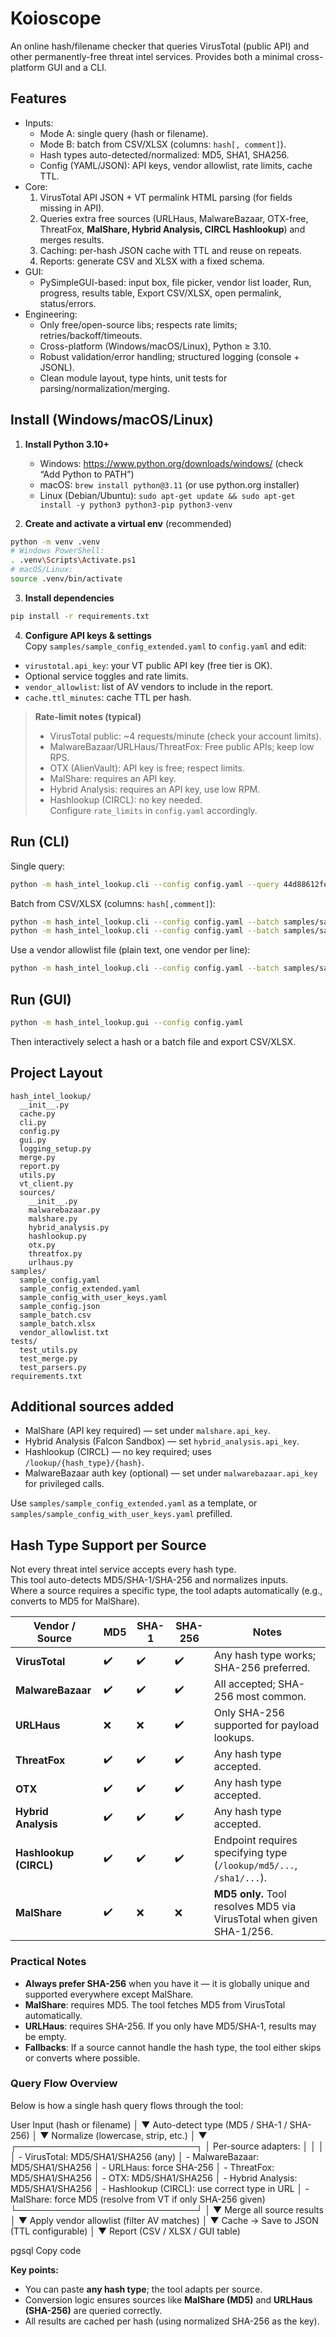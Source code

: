 # Koioscope

An online hash/filename checker that queries VirusTotal (public API) and other permanently-free threat intel services.
Provides both a minimal cross-platform GUI and a CLI.

## Features

- Inputs:
  - Mode A: single query (hash or filename).
  - Mode B: batch from CSV/XLSX (columns: `hash[, comment]`).
  - Hash types auto-detected/normalized: MD5, SHA1, SHA256.
  - Config (YAML/JSON): API keys, vendor allowlist, rate limits, cache TTL.
- Core:
  1. VirusTotal API JSON + VT permalink HTML parsing (for fields missing in API).
  2. Queries extra free sources (URLHaus, MalwareBazaar, OTX-free, ThreatFox, **MalShare, Hybrid Analysis, CIRCL Hashlookup**) and merges results.
  3. Caching: per-hash JSON cache with TTL and reuse on repeats.
  4. Reports: generate CSV and XLSX with a fixed schema.
- GUI:
  - PySimpleGUI-based: input box, file picker, vendor list loader, Run, progress, results table,
    Export CSV/XLSX, open permalink, status/errors.
- Engineering:
  - Only free/open-source libs; respects rate limits; retries/backoff/timeouts.
  - Cross-platform (Windows/macOS/Linux), Python ≥ 3.10.
  - Robust validation/error handling; structured logging (console + JSONL).
  - Clean module layout, type hints, unit tests for parsing/normalization/merging.

## Install (Windows/macOS/Linux)

1) **Install Python 3.10+**  
   - Windows: https://www.python.org/downloads/windows/ (check “Add Python to PATH”)
   - macOS: `brew install python@3.11` (or use python.org installer)
   - Linux (Debian/Ubuntu): `sudo apt-get update && sudo apt-get install -y python3 python3-pip python3-venv`

2) **Create and activate a virtual env** (recommended)
```bash
python -m venv .venv
# Windows PowerShell:
. .venv\Scripts\Activate.ps1
# macOS/Linux:
source .venv/bin/activate
```

3) **Install dependencies**
```bash
pip install -r requirements.txt
```

4) **Configure API keys & settings**  
   Copy `samples/sample_config_extended.yaml` to `config.yaml` and edit:
- `virustotal.api_key`: your VT public API key (free tier is OK).
- Optional service toggles and rate limits.
- `vendor_allowlist`: list of AV vendors to include in the report.
- `cache.ttl_minutes`: cache TTL per hash.

> **Rate-limit notes (typical)**  
> - VirusTotal public: ~4 requests/minute (check your account limits).  
> - MalwareBazaar/URLHaus/ThreatFox: Free public APIs; keep low RPS.  
> - OTX (AlienVault): API key is free; respect limits.  
> - MalShare: requires an API key.  
> - Hybrid Analysis: requires an API key, use low RPM.  
> - Hashlookup (CIRCL): no key needed.  
> Configure `rate_limits` in `config.yaml` accordingly.

## Run (CLI)

Single query:
```bash
python -m hash_intel_lookup.cli --config config.yaml --query 44d88612fea8a8f36de82e1278abb02f
```

Batch from CSV/XLSX (columns: `hash[,comment]`):
```bash
python -m hash_intel_lookup.cli --config config.yaml --batch samples/sample_batch.csv --out out/report.csv
python -m hash_intel_lookup.cli --config config.yaml --batch samples/sample_batch.xlsx --out out/report.xlsx
```

Use a vendor allowlist file (plain text, one vendor per line):
```bash
python -m hash_intel_lookup.cli --config config.yaml --batch samples/sample_batch.csv --vendor-list samples/vendor_allowlist.txt
```

## Run (GUI)

```bash
python -m hash_intel_lookup.gui --config config.yaml
```
Then interactively select a hash or a batch file and export CSV/XLSX.

## Project Layout

```
hash_intel_lookup/
  __init__.py
  cache.py
  cli.py
  config.py
  gui.py
  logging_setup.py
  merge.py
  report.py
  utils.py
  vt_client.py
  sources/
    __init__.py
    malwarebazaar.py
    malshare.py
    hybrid_analysis.py
    hashlookup.py
    otx.py
    threatfox.py
    urlhaus.py
samples/
  sample_config.yaml
  sample_config_extended.yaml
  sample_config_with_user_keys.yaml
  sample_config.json
  sample_batch.csv
  sample_batch.xlsx
  vendor_allowlist.txt
tests/
  test_utils.py
  test_merge.py
  test_parsers.py
requirements.txt
```

## Additional sources added
- MalShare (API key required) — set under `malshare.api_key`.
- Hybrid Analysis (Falcon Sandbox) — set `hybrid_analysis.api_key`.
- Hashlookup (CIRCL) — no key required; uses `/lookup/{hash_type}/{hash}`.
- MalwareBazaar auth key (optional) — set under `malwarebazaar.api_key` for privileged calls.

Use `samples/sample_config_extended.yaml` as a template, or `samples/sample_config_with_user_keys.yaml` prefilled.

## Hash Type Support per Source

Not every threat intel service accepts every hash type.  
This tool auto-detects MD5/SHA-1/SHA-256 and normalizes inputs.  
Where a source requires a specific type, the tool adapts automatically (e.g., converts to MD5 for MalShare).

| Vendor / Source   | MD5 | SHA-1 | SHA-256 | Notes                                                                 |
|-------------------|-----|-------|---------|-----------------------------------------------------------------------|
| **VirusTotal**    | ✔️   | ✔️     | ✔️       | Any hash type works; SHA-256 preferred.                               |
| **MalwareBazaar** | ✔️   | ✔️     | ✔️       | All accepted; SHA-256 most common.                                    |
| **URLHaus**       | ❌   | ❌     | ✔️       | Only SHA-256 supported for payload lookups.                           |
| **ThreatFox**     | ✔️   | ✔️     | ✔️       | Any hash type accepted.                                               |
| **OTX**           | ✔️   | ✔️     | ✔️       | Any hash type accepted.                                               |
| **Hybrid Analysis** | ✔️ | ✔️     | ✔️       | Any hash type accepted.                                               |
| **Hashlookup (CIRCL)** | ✔️ | ✔️ | ✔️       | Endpoint requires specifying type (`/lookup/md5/...`, `/sha1/...`).   |
| **MalShare**      | ✔️   | ❌     | ❌       | **MD5 only.** Tool resolves MD5 via VirusTotal when given SHA-1/256.  |

### Practical Notes
- **Always prefer SHA-256** when you have it — it is globally unique and supported everywhere except MalShare.  
- **MalShare**: requires MD5. The tool fetches MD5 from VirusTotal automatically.  
- **URLHaus**: requires SHA-256. If you only have MD5/SHA-1, results may be empty.  
- **Fallbacks**: If a source cannot handle the hash type, the tool either skips or converts where possible.
### Query Flow Overview

Below is how a single hash query flows through the tool:

User Input (hash or filename)
│
▼
Auto-detect type (MD5 / SHA-1 / SHA-256)
│
▼
Normalize (lowercase, strip, etc.)
│
▼
┌─────────────────────────────┐
│ Per-source adapters: │
│ │
│ - VirusTotal: MD5/SHA1/SHA256 (any)
│ - MalwareBazaar: MD5/SHA1/SHA256
│ - URLHaus: force SHA-256
│ - ThreatFox: MD5/SHA1/SHA256
│ - OTX: MD5/SHA1/SHA256
│ - Hybrid Analysis: MD5/SHA1/SHA256
│ - Hashlookup (CIRCL): use correct type in URL
│ - MalShare: force MD5 (resolve from VT if only SHA-256 given)
└─────────────────────────────┘
│
▼
Merge all source results
│
▼
Apply vendor allowlist (filter AV matches)
│
▼
Cache → Save to JSON (TTL configurable)
│
▼
Report (CSV / XLSX / GUI table)

pgsql
Copy code

**Key points:**
- You can paste **any hash type**; the tool adapts per source.
- Conversion logic ensures sources like **MalShare (MD5)** and **URLHaus (SHA-256)** are queried correctly.
- All results are cached per hash (using normalized SHA-256 as the key).